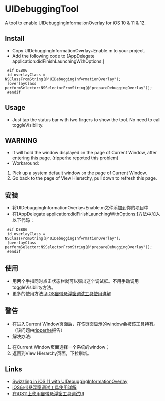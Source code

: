 # UIDebuggingTool
A tool to enable UIDebuggingInformationOverlay for iOS 10 &amp; 11 &amp; 12.

## Install
- Copy UIDebuggingInformationOverlay+Enable.m to your project.
- Add the following code to [AppDelegate application:didFinishLaunchingWithOptions:]

```
 #if DEBUG
 id overlayClass = NSClassFromString(@"UIDebuggingInformationOverlay");
 [overlayClass performSelector:NSSelectorFromString(@"prepareDebuggingOverlay")];
 #endif
```

## Usage
- Just tap the status bar with two fingers to show the tool. No need to call toggleVisibility.

## WARNING
- It will hold the window displayed on the page of Current Window, after entering this page. ([ripperhe](https://github.com/ripperhe) reported this problem)  
- Workaround:  
1. Pick up a system default window on the page of Current Window.
2. Go back to the page of View Hierarchy, pull down to refresh this page.


## 安装
- 将UIDebuggingInformationOverlay+Enable.m文件添加到你的项目中
- 在[AppDelegate application:didFinishLaunchingWithOptions:]方法中加入以下代码：
```
 #if DEBUG
 id overlayClass = NSClassFromString(@"UIDebuggingInformationOverlay");
 [overlayClass performSelector:NSSelectorFromString(@"prepareDebuggingOverlay")];
 #endif
```

## 使用
- 用两个手指同时点击状态栏就可以弹出这个调试框。不用手动调用toggleVisibility方法。
- 更多的使用方法见[iOS自带悬浮窗调试工具使用详解](https://wellphone.me/post/2017/use_uidebugginginformationoverlay_to_debug_ui/)

## 警告
- 在进入Current Window页面后，在该页面显示的window会被该工具持有。（该问题由[ripperhe](https://github.com/ripperhe)报告）  
- 解决办法:  
1. 在Current Window页面选择一个系统的window；
2. 返回到View Hierarchy页面，下拉刷新。

## Links
- [Swizzling in iOS 11 with UIDebuggingInformationOverlay](https://www.raywenderlich.com/177890/swizzling-in-ios-11-with-uidebugginginformationoverlay)
- [iOS自带悬浮窗调试工具使用详解](https://wellphone.me/post/2017/use_uidebugginginformationoverlay_to_debug_ui/)
- [在iOS11上使用自带悬浮窗工具调试UI](https://wellphone.me/post/2017/use_uidebugginginformationoverlay_for_ios11)

